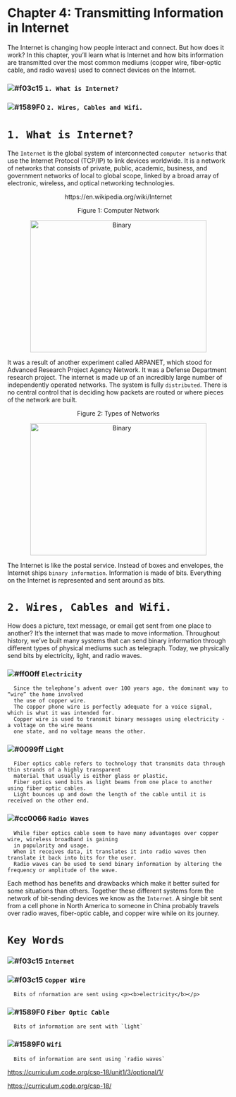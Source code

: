 # Chapter 4: Transmitting Information in Internet

The Internet is changing how people interact and connect. But how does it work? In this chapter, you’ll learn what is Internet
and how bits information are transmitted over the most common mediums (copper wire, fiber-optic cable, and radio waves) used
to connect devices on the Internet. 

### ![#f03c15](https://placehold.it/15/f03c15/000000?text=+) `1. What is Internet?`
### ![#1589F0](https://placehold.it/15/1589F0/000000?text=+) `2. Wires, Cables and Wifi.`

# `1. What is Internet?`

The `Internet` is the global system of interconnected `computer networks` that use the Internet Protocol (TCP/IP) to
link devices worldwide. It is a network of networks that consists of private, public, academic, business, and government
networks of local to global scope, linked by a broad array of electronic, wireless, and optical networking technologies.
<p align="center">
   https://en.wikipedia.org/wiki/Internet
</p>
<p align="center">
   Figure 1: Computer Network
</p>

<p align="center">
  <img height="300" width="400" src="https://github.com/XinYangSAU/CSCI1101-Intro-to-Computing/blob/master/Images/cn.png" alt="Binary"/>
</p>

It was a result of another experiment called ARPANET, which stood for Advanced Research Project Agency Network. It was a
Defense Department research project. The internet is made up of an incredibly large number of independently operated networks.
The system is fully `distributed`. There is no central control that is deciding how packets are routed or where pieces of the
network are built.

<p align="center">
   Figure 2: Types of Networks
</p>

<p align="center">
  <img height="300" width="400" src="https://github.com/XinYangSAU/CSCI1101-Intro-to-Computing/blob/master/Images/nw.png" alt="Binary"/>
</p>

The Internet is like the postal service. Instead of boxes and envelopes, the Internet ships `binary information`. Information
is made of bits. Everything on the Internet is represented and sent around as bits.

# `2. Wires, Cables and Wifi.`

How does a picture, text message, or email get sent from one place to another? It’s the internet that was made to move
information. Throughout history, we’ve built many systems that can send binary information through different types of physical
mediums such as telegraph. Today, we physically send bits by electricity, light, and radio waves. 

### ![#ff00ff](https://placehold.it/15/ff00ff/000000?text=+) `Electricity`

      Since the telephone’s advent over 100 years ago, the dominant way to “wire” the home involved 
      the use of copper wire. 
      The copper phone wire is perfectly adequate for a voice signal, which is what it was intended for. 
      Copper wire is used to transmit binary messages using electricity - a voltage on the wire means 
      one state, and no voltage means the other.
      
### ![#0099ff](https://placehold.it/15/0099ff/000000?text=+) `Light`

      Fiber optics cable refers to technology that transmits data through thin strands of a highly transparent 
      material that usually is either glass or plastic. 
      Fiber optics send bits as light beams from one place to another using fiber optic cables. 
      Light bounces up and down the length of the cable until it is received on the other end. 
      

### ![#cc0066](https://placehold.it/15/cc0066/000000?text=+) `Radio Waves`

      While fiber optics cable seem to have many advantages over copper wire, wireless broadband is gaining 
      in popularity and usage.
      When it receives data, it translates it into radio waves then translate it back into bits for the user.
      Radio waves can be used to send binary information by altering the frequency or amplitude of the wave.

Each method has benefits and drawbacks which make it better suited for some situations than others. Together these different
systems form the network of bit-sending devices we know as the `Internet`. A single bit sent from a cell phone in North
America to someone in China probably travels over radio waves, fiber-optic cable, and copper wire while on its journey.

# `Key Words`

### ![#f03c15](https://placehold.it/15/f03c15/000000?text=+) `Internet`
### ![#f03c15](https://placehold.it/15/f03c15/000000?text=+) `Copper Wire` 
      Bits of nformation are sent using <p><b>electricity</b></p>
### ![#1589F0](https://placehold.it/15/1589F0/000000?text=+) `Fiber Optic Cable`     
      Bits of information are sent with `light`
### ![#1589F0](https://placehold.it/15/1589F0/000000?text=+) `Wifi`     
      Bits of information are sent using `radio waves` 


https://curriculum.code.org/csp-18/unit1/3/optional/1/

https://curriculum.code.org/csp-18/



